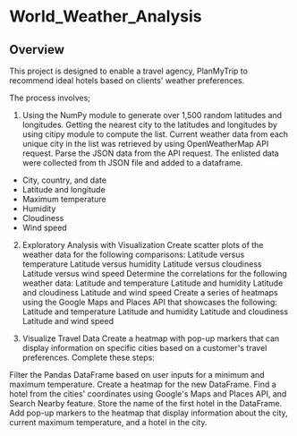 # World_Weather_Analysis

## Overview

This project is designed to enable a travel agency, PlanMyTrip to recommend ideal hotels based on clients' weather preferences.

The process involves;
1. Using the NumPy module to generate over 1,500 random latitudes and longitudes.
Getting the nearest city to the latitudes and longitudes by using citipy module to compute the list.
Current weather data from each unique city in the list was retrieved by using OpenWeatherMap API request.
Parse the JSON data from the API request.
The enlisted data were collected from th JSON file and added to a dataframe.
- City, country, and date
- Latitude and longitude
- Maximum temperature
- Humidity
- Cloudiness
- Wind speed
2. Exploratory Analysis with Visualization
Create scatter plots of the weather data for the following comparisons:
Latitude versus temperature
Latitude versus humidity
Latitude versus cloudiness
Latitude versus wind speed
Determine the correlations for the following weather data:
Latitude and temperature
Latitude and humidity
Latitude and cloudiness
Latitude and wind speed
Create a series of heatmaps using the Google Maps and Places API that showcases the following:
Latitude and temperature
Latitude and humidity
Latitude and cloudiness
Latitude and wind speed

3. Visualize Travel Data
Create a heatmap with pop-up markers that can display information on specific cities based on a customer's travel preferences. Complete these steps:

Filter the Pandas DataFrame based on user inputs for a minimum and maximum temperature.
Create a heatmap for the new DataFrame.
Find a hotel from the cities' coordinates using Google's Maps and Places API, and Search Nearby feature.
Store the name of the first hotel in the DataFrame.
Add pop-up markers to the heatmap that display information about the city, current maximum temperature, and a hotel in the city.
